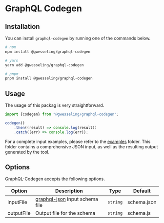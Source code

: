 # GraphQL Codegen

## Installation

You can install `graphql-codegen` by running one of the commands below.

```bash
# npm
npm install @gwesseling/graphql-codegen

# yarn
yarn add @gwesseling/graphql-codegen

# pnpm
pnpm install @gwesseling/graphql-codegen
```

## Usage

The usage of this packag is very straightforward.

```javascript
import {codegen} from "@gwesseling/graphql-codegen";

codegen()
    .then((result) => console.log(result))
    .catch((err) => console.log(err));
```

For a complete input examples, please refer to the [examples](https://github.com/gwesseling/graphql-json/tree/main/examples) folder. This folder contains a comprehensive JSON input, as well as the resulting output generated by the tool.

## Options

GraphQL-Codegen accepts the following options.

| Option     | Description                                                                                                         | Type     | Default     |
| ---------- | ------------------------------------------------------------------------------------------------------------------- | -------- | ----------- |
| inputFile  | [graphql-json](https://github.com/gwesseling/graphql-json/tree/main/packages/graphql-json#schema) input schema file | `string` | schema.json |
| outputFile | Output file for the schema                                                                                          | `string` | schema.js   |
